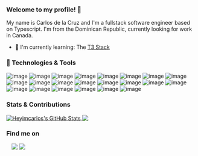 ### Welcome to my profile! 👋

My name is Carlos de la Cruz and I'm a fullstack software engineer based on Typescript. I'm from the Dominican Republic, currently looking for work in Canada.

  - 🔭 I'm currently learning: The [T3 Stack](https://init.tips/#why)

### 🔧 Technologies & Tools


![image](https://user-images.githubusercontent.com/28737279/128578260-0aa39299-ded8-4867-822e-e702bab4aa3a.png)
![image](https://user-images.githubusercontent.com/28737279/128578265-756041df-b916-41c5-b4f4-b527f4a477f5.png)
![image](https://user-images.githubusercontent.com/28737279/128578269-e1394efe-f07b-4dd2-ac7a-8285e11df92a.png)
![image](https://img.shields.io/badge/-Redux-informational?style=flat&logo=redux&logoColor=764ABC&color=060606)
![image](https://user-images.githubusercontent.com/28737279/128578185-971ae817-13e9-41e0-897c-5d9060b58eba.png)
![image](https://user-images.githubusercontent.com/28737279/128578189-aa0dd7f6-2590-4cca-b15a-f41bad000f50.png)
![image](https://img.shields.io/badge/-React--Native-informational?style=flat&logo=react&logoColor=61DAFB&color=060606)
![image](https://img.shields.io/badge/-Digital--Ocean-informational?style=flat&logo=digitalocean&logoColor=blue&color=060606)
![image](https://user-images.githubusercontent.com/28737279/128578212-59bd6514-87c5-460f-9e55-65f0b87cda6d.png)
![image](https://img.shields.io/badge/-Cpanel-informational?style=flat&logo=cPanel&logoColor=FF6c2c&color=060606)
![image](https://img.shields.io/badge/-NginX-informational?style=flat&logo=nginx&logoColor=009639&color=060606)
![image](https://user-images.githubusercontent.com/28737279/128578233-608b6018-0aa4-4377-94f1-1b19fc3f010a.png)
![image](https://user-images.githubusercontent.com/28737279/128578246-b2e485ac-31ba-41df-bf96-2ee64f783d16.png)
![image](https://user-images.githubusercontent.com/28737279/128578237-2372dcf2-5359-4322-be9f-8e11e9e0057f.png)
![image](https://user-images.githubusercontent.com/28737279/128578203-498ae3a1-e0ea-435f-a124-d09bcc81c491.png)
![image](https://user-images.githubusercontent.com/28737279/128578270-b8a7ca32-bd26-491c-bd53-9f80809e4c10.png)
![image](https://img.shields.io/badge/-Styled--Components-informational?style=flat&logo=styled-components&logoColor=DB7093&color=060606)
![image](https://img.shields.io/badge/-Material--UI-informational?style=flat&logo=Material-UI&logoColor=blue&color=060606)
![image](https://img.shields.io/badge/-Sass-informational?style=flat&logo=sass&logoColor=CC6699&color=060606)
![image](https://img.shields.io/badge/-Passport-informational?style=flat&logo=passport&logoColor=34E27A&color=060606)
![image](https://img.shields.io/badge/-JWT-informational?style=flat&logo=JSON-Web-Tokens&logoColor=ffffff&color=060606)
![image](https://img.shields.io/badge/-Postman-informational?style=flat&logo=Postman&logoColor=orange&color=060606)

### Stats & Contributions
<a href="https://github.com/heyimcarlos/heyimcarlos">
  <img align="center" src="https://github-readme-stats.vercel.app/api/?username=heyimcarlos&hide=css,html&show_icons=true&line_height=27&count_private=true&title_color=41b783&text_color=c9cacc&icon_color=2bbc8a&bg_color=1d1f21" alt="Heyimcarlos's GitHub Stats" />
</a>

<a href="https://github.com/heyimcarlos/heyimcarlos">
  <img align="center" src="https://github-readme-stats.vercel.app/api/top-langs/?username=heyimcarlos&hide=css,html&title_color=41b783&text_color=c9cacc&icon_color=41b783&bg_color=1d1f21&langs_count=3" />
</a>


### Find me on
<p style="margin:1em;">
  <a href="https://www.linkedin.com/in/carlos-dev/" rel="nofollow"><img src="https://img.shields.io/badge/-Linkedin-008B8B?style=flat&amp;logo=appveyor=&amp;logoColor=white" style="max-width:100%;"></a>
  <a href="https://mail.google.com/mail/u/0/?fs=1&tf=cm&source=mailto&to=carlos.cruz1500@gmail.com" rel="nofollow"><img src="https://img.shields.io/badge/-Email-008B8B?style=flat&amp;logo=appveyor=&amp;logoColor=white" style="max-width:100%;"></a>
</p>
